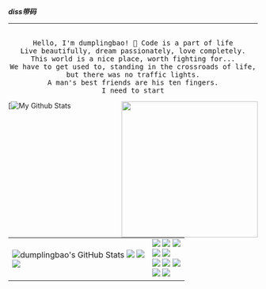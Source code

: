 <i><b>diss带码</b></i>

<hr>
<p align="center">
  <br>
  <samp>
    Hello, I'm dumplingbao! 👋
    Code is a part of life<br>
    Live beautifully, dream passionately, love completely. <br>
    This world is a nice place, worth fighting for... <br>
    We have to get used to, standing in the crossroads of life, but there was no traffic lights. <br>
    A man's best friends are his ten fingers. <br>
    I need to start <br>
  </samp>
</p>



<a href="https://samujjwaal.tech/"><img src="https://github.com/samujjwaal/samujjwaal/raw/master/etc/coffee.png" align="right" height="275" /></a>

[![My Github Stats](https://github-readme-stats.vercel.app/api?username=dumplingbao&show_icons=true&title_color=fff&icon_color=79ff97&text_color=9f9f9f&bg_color=151515)



<table style="border-collapse: collapse; border: none;">
  <tr>
  	<td colspan="1">
      <img src="https://img.shields.io/github/followers/dumplingbao?label=Github&style=social" alt="dumplingbao's GitHub Stats" />
      <img src="https://img.shields.io/badge/简书-diss带码-blue"/>
      <img src="https://img.shields.io/badge/Blog-diss带码-blue"/>
      <br>
      <img src="https://img.shields.io/badge/-bmm_java@163.com-gray?style=flat-square&logo=gmail&logoColor=red&link="/>
    </td>
    <td colspan="1">
      <img src="https://img.shields.io/badge/Java-orange?style=flat&logo=java&logoColor=white&link=https://github.com/hritik5102"/>
      <img src="https://img.shields.io/badge/-Springboot-black?style=flat&logo=spring&link=https://github.com/hritik5102"/>
      <img src="https://img.shields.io/badge/-React-black?style=flat&logo=react&link=https://github.com/hritik5102"/>
      <br>
      <img src="https://img.shields.io/badge/-Docker-black?style=flat&logo=docker&link=https://github.com/hritik5102"/>
      <img src="https://img.shields.io/badge/-Redis-black?style=flat&logo=redis&link=https://github.com/hritik5102"/>
      <br>
      <img src="https://img.shields.io/badge/-MySQL-black?style=flat&logo=mysql&link=https://github.com/hritik5102"/>
      <img src="https://img.shields.io/badge/-Nodejs-black?style=flat&logo=Node.js&link=https://github.com/hritik5102"/>
      <img src="https://img.shields.io/badge/-Git-black?style=flat&logo=git&link=https://github.com/hritik5102"/>
      <br>
      <img src="https://img.shields.io/badge/-GitHub-181717?style=flat&logo=github&link=https://github.com/hritik5102"/>
      <img src="https://img.shields.io/badge/-GitLab-FCA121?style=flat&logo=gitlab&link=https://github.com/hritik5102"/>
    </td>
   </tr>
</table>
